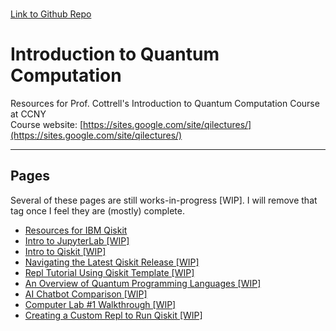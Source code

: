 \
[Link to Github Repo](https://github.com/simonsavitt/CCNYIntroQC/)
# Introduction to Quantum Computation
Resources for Prof. Cottrell's Introduction to Quantum Computation Course at CCNY\
Course website: [https://sites.google.com/site/qilectures/](https://sites.google.com/site/qilectures/)


***

## Pages
Several of these pages are still works-in-progress [WIP]. I will remove that tag once I feel they are (mostly) complete.
- [Resources for IBM Qiskit](QiskitResources.md)
- [Intro to JupyterLab [WIP]](JupyterLab.md)
- [Intro to Qiskit [WIP]](QiskitIntro.md)
- [Navigating the Latest Qiskit Release [WIP]](QiskitRelease.md)
- [Repl Tutorial Using Qiskit Template [WIP]](ReplTutorial.md)
- [An Overview of Quantum Programming Languages [WIP]](QCproglang.md)
- [AI Chatbot Comparison [WIP]](AIchatbots.md)
- [Computer Lab #1 Walkthrough [WIP]](Lab1.md)
- [Creating a Custom Repl to Run Qiskit [WIP]](ReplCustom.md)
